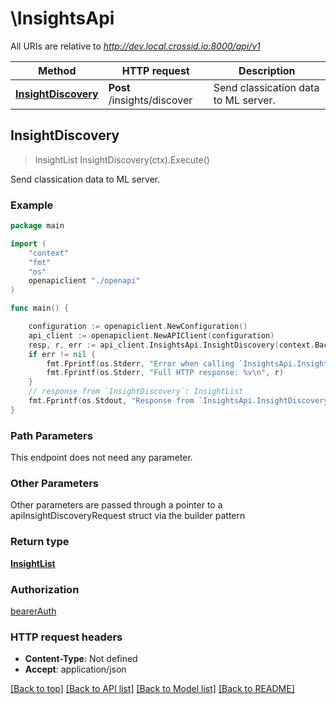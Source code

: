 # \InsightsApi

All URIs are relative to *http://dev.local.crossid.io:8000/api/v1*

Method | HTTP request | Description
------------- | ------------- | -------------
[**InsightDiscovery**](InsightsApi.md#InsightDiscovery) | **Post** /insights/discover | Send classication data to ML server.



## InsightDiscovery

> InsightList InsightDiscovery(ctx).Execute()

Send classication data to ML server.

### Example

```go
package main

import (
    "context"
    "fmt"
    "os"
    openapiclient "./openapi"
)

func main() {

    configuration := openapiclient.NewConfiguration()
    api_client := openapiclient.NewAPIClient(configuration)
    resp, r, err := api_client.InsightsApi.InsightDiscovery(context.Background()).Execute()
    if err != nil {
        fmt.Fprintf(os.Stderr, "Error when calling `InsightsApi.InsightDiscovery``: %v\n", err)
        fmt.Fprintf(os.Stderr, "Full HTTP response: %v\n", r)
    }
    // response from `InsightDiscovery`: InsightList
    fmt.Fprintf(os.Stdout, "Response from `InsightsApi.InsightDiscovery`: %v\n", resp)
}
```

### Path Parameters

This endpoint does not need any parameter.

### Other Parameters

Other parameters are passed through a pointer to a apiInsightDiscoveryRequest struct via the builder pattern


### Return type

[**InsightList**](InsightList.md)

### Authorization

[bearerAuth](../README.md#bearerAuth)

### HTTP request headers

- **Content-Type**: Not defined
- **Accept**: application/json

[[Back to top]](#) [[Back to API list]](../README.md#documentation-for-api-endpoints)
[[Back to Model list]](../README.md#documentation-for-models)
[[Back to README]](../README.md)

